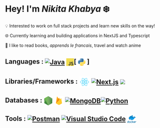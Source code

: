 # Hey! I'm _Nikita Khabya_ ❄️

💡 Interested to work on full stack projects and learn new skills on the way!

🌐 Currently learning and building applications in NextJS and Typescript

💫 I like to read books, _apprends le francais_, travel and watch anime

## **Languages** : [<img align="center" src="https://upload.wikimedia.org/wikipedia/en/thumb/3/30/Java_programming_language_logo.svg/120px-Java_programming_language_logo.svg.png" width="20" alt="Java" />](https://en.wikipedia.org/wiki/Java_(programming_language)t) [<img align="center" src="https://raw.githubusercontent.com/github/explore/80688e429a7d4ef2fca1e82350fe8e3517d3494d/topics/javascript/javascript.png" width="25" alt="JS" />](https://en.wikipedia.org/wiki/JavaScript)[<img align="center" src="https://raw.githubusercontent.com/github/explore/80688e429a7d4ef2fca1e82350fe8e3517d3494d/topics/python/python.png" width="35" alt="Python" />]

## **Libraries/Frameworks** :   [<img align="center" src="https://raw.githubusercontent.com/github/explore/80688e429a7d4ef2fca1e82350fe8e3517d3494d/topics/react/react.png" width="35" alt="React" />](https://reactjs.org/) [<img align="center" src="https://camo.githubusercontent.com/92ec9eb7eeab7db4f5919e3205918918c42e6772562afb4112a2909c1aaaa875/68747470733a2f2f6173736574732e76657263656c2e636f6d2f696d6167652f75706c6f61642f76313630373535343338352f7265706f7369746f726965732f6e6578742d6a732f6e6578742d6c6f676f2e706e67" width="30" alt="Next.js" />](https://nextjs.org/) [<img align="center" src="https://upload.wikimedia.org/wikipedia/commons/thumb/d/d5/Tailwind_CSS_Logo.svg/2048px-Tailwind_CSS_Logo.svg.png" width="35" />](https://tailwindcss.com/) 

##  **Databases** : [<img align="center" src="https://raw.githubusercontent.com/github/explore/80688e429a7d4ef2fca1e82350fe8e3517d3494d/topics/nodejs/nodejs.png" width="30" alt="Nodejs" />](https://nodejs.org/en/) [<img src="https://raw.githubusercontent.com/github/explore/80688e429a7d4ef2fca1e82350fe8e3517d3494d/topics/firebase/firebase.png" align="center" width="30" alt="Firebase" />](https://firebase.google.com/) [<img align="center" src="https://avatars.githubusercontent.com/u/45120?s=200&v=4" width="30" alt="MongoDB" />](http://www.mongodb.com/)[<img align="center" src="https://cdn.icon-icons.com/icons2/2699/PNG/512/mysql_logo_icon_169941.png" width="35" alt="Python" />](https://www.mysql.com/)

## **Tools** : [<img src="https://avatars3.githubusercontent.com/u/10251060?s=200&v=4" align="center" width="30" alt="Postman" />](https://www.postman.com/) [<img align="center" src="https://cdn-icons-png.flaticon.com/512/5968/5968705.png" width="28" alt="Visual Studio Code" />](https://www.figma.com/) [<img src="https://raw.githubusercontent.com/github/explore/80688e429a7d4ef2fca1e82350fe8e3517d3494d/topics/docker/docker.png" align="center" width="30" alt="Docker" />](https://www.docker.com/)  



